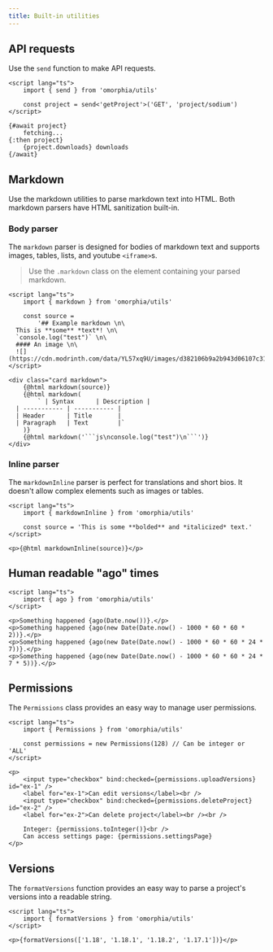 ```yaml
---
title: Built-in utilities
---
```


## API requests

Use the `send` function to make API requests.

```svelte example raised
<script lang="ts">
	import { send } from 'omorphia/utils'

	const project = send<'getProject'>('GET', 'project/sodium')
</script>

{#await project}
	fetching...
{:then project}
	{project.downloads} downloads
{/await}
```

## Markdown

Use the markdown utilities to parse markdown text into HTML. Both markdown parsers have HTML sanitization built-in.

### Body parser

The `markdown` parser is designed for bodies of markdown text and supports images, tables, lists, and youtube `<iframe>`s.

> Use the `.markdown` class on the element containing your parsed markdown.

````svelte example
<script lang="ts">
	import { markdown } from 'omorphia/utils'

	const source =
		'## Example markdown \n\
  This is **some** *text*! \n\
  `console.log("test")` \n\
  #### An image \n\
  ![](https://cdn.modrinth.com/data/YL57xq9U/images/d382106b9a2b943d06107c31c139c77849f1a0e8.png)'
</script>

<div class="card markdown">
	{@html markdown(source)}
	{@html markdown(
		` | Syntax      | Description |
  | ----------- | ----------- |
  | Header      | Title       |
  | Paragraph   | Text        |`
	)}
	{@html markdown('```js\nconsole.log("test")\n```')}
</div>
````

### Inline parser

The `markdownInline` parser is perfect for translations and short bios. It doesn't allow complex elements such as images or tables.

```svelte example raised
<script lang="ts">
	import { markdownInline } from 'omorphia/utils'

	const source = 'This is some **bolded** and *italicized* text.'
</script>

<p>{@html markdownInline(source)}</p>
```

## Human readable "ago" times

```svelte example raised
<script lang="ts">
	import { ago } from 'omorphia/utils'
</script>

<p>Something happened {ago(Date.now())}.</p>
<p>Something happened {ago(new Date(Date.now() - 1000 * 60 * 60 * 2))}.</p>
<p>Something happened {ago(new Date(Date.now() - 1000 * 60 * 60 * 24 * 7))}.</p>
<p>Something happened {ago(new Date(Date.now() - 1000 * 60 * 60 * 24 * 7 * 5))}.</p>
```

## Permissions

The `Permissions` class provides an easy way to manage user permissions.

```svelte example raised
<script lang="ts">
	import { Permissions } from 'omorphia/utils'

	const permissions = new Permissions(128) // Can be integer or 'ALL'
</script>

<p>
	<input type="checkbox" bind:checked={permissions.uploadVersions} id="ex-1" />
	<label for="ex-1">Can edit versions</label><br />
	<input type="checkbox" bind:checked={permissions.deleteProject} id="ex-2" />
	<label for="ex-2">Can delete project</label><br /><br />

	Integer: {permissions.toInteger()}<br />
	Can access settings page: {permissions.settingsPage}
</p>
```

## Versions

The `formatVersions` function provides an easy way to parse a project's versions into a readable string.

```svelte example raised
<script lang="ts">
	import { formatVersions } from 'omorphia/utils'
</script>

<p>{formatVersions(['1.18', '1.18.1', '1.18.2', '1.17.1'])}</p>
```
